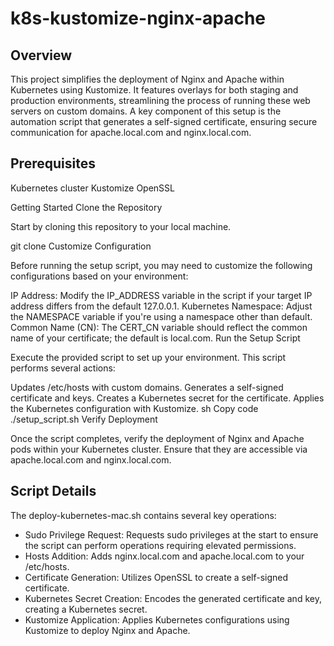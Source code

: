 # k8s-kustomize-nginx-apache
## Overview
This project simplifies the deployment of Nginx and Apache within Kubernetes using Kustomize. It features overlays for both staging and production environments, streamlining the process of running these web servers on custom domains. A key component of this setup is the automation script that generates a self-signed certificate, ensuring secure communication for apache.local.com and nginx.local.com.

## Prerequisites
Kubernetes cluster
Kustomize
OpenSSL

Getting Started
Clone the Repository

Start by cloning this repository to your local machine.

git clone <repository-url>
Customize Configuration

Before running the setup script, you may need to customize the following configurations based on your environment:

IP Address: Modify the IP_ADDRESS variable in the script if your target IP address differs from the default 127.0.0.1.
Kubernetes Namespace: Adjust the NAMESPACE variable if you're using a namespace other than default.
Common Name (CN): The CERT_CN variable should reflect the common name of your certificate; the default is local.com.
Run the Setup Script

Execute the provided script to set up your environment. This script performs several actions:

Updates /etc/hosts with custom domains.
Generates a self-signed certificate and keys.
Creates a Kubernetes secret for the certificate.
Applies the Kubernetes configuration with Kustomize.
sh
Copy code
./setup_script.sh
Verify Deployment

Once the script completes, verify the deployment of Nginx and Apache pods within your Kubernetes cluster. Ensure that they are accessible via apache.local.com and nginx.local.com.

## Script Details
The deploy-kubernetes-mac.sh contains several key operations:

- Sudo Privilege Request: Requests sudo privileges at the start to ensure the script can perform operations requiring elevated permissions.
- Hosts Addition: Adds nginx.local.com and apache.local.com to your /etc/hosts.
- Certificate Generation: Utilizes OpenSSL to create a self-signed certificate.
- Kubernetes Secret Creation: Encodes the generated certificate and key, creating a Kubernetes secret.
- Kustomize Application: Applies Kubernetes configurations using Kustomize to deploy Nginx and Apache.
